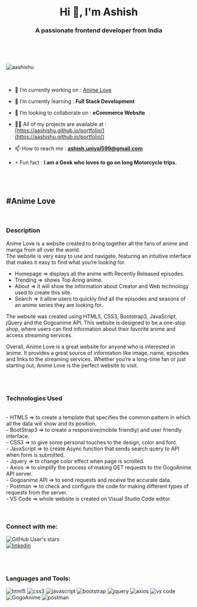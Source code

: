<h1 align="center">Hi 👋, I'm Ashish</h1>
<h3 align="center">A passionate frontend developer from India</h3>

<br>
<br>
<br>
<p align="left"> <img src="https://komarev.com/ghpvc/?username=aashishu&label=Profile%20views&color=0e75b6&style=flat" alt="aashishu" /> </p>
<br>


- 🔭 I’m currently working on : [Anime Love](https://aashishu.github.io/anime-love/)

- 🌱 I’m currently learning : **Full Stack Development**

- 👯 I’m looking to collaborate on : **eCommerce Website**

- 👨‍💻 All of my projects are available at : [https://aashishu.github.io/portfolio/](https://aashishu.github.io/portfolio/)

- 📫 How to reach me : **ashish.uniyal599@gmail.com**

- ⚡ Fun fact : **I am a Geek who loves to go on long Motorcycle trips.**

<br>
<br>

<h2 align="left"> #Anime Love </h2>
<br>

<h3 align="left"> Description </h3>
<p>Anime Love is a website created to bring together all the fans of anime and manga from all over the world.<br>
  The website is very easy to use and navigate, featuring an intuitive interface that makes it easy to find what you’re looking for.<br>
  
  - Homepage => displays all the anime with Recently Released episodes. <br>
  - Trending => shows Top Aring anime. <br>
  - About => it will show the information about Creator and Web technology used to create this site. <br>
  - Search => it allow users to quickly find all the episodes and seasons of an anime series they are looking for.<br>
  
  The website was created using HTML5, CSS3, Bootstrap3, JavaScript, jQuery and the Gogoanime API. This website is designed to be a one-stop shop, where users can find information about their favorite anime and access streaming services.


  Overall, Anime Love is a great website for anyone who is interested in anime. It provides a great source of information like image, name, episodes and links to the streaming services. Whether you’re a long-time fan or just starting out, Anime Love is the perfect website to visit.</p>
  <br>
  <br>
  
<h3 align="left"> Technologies Used </h3>
 <br>
 - HTML5 => to create a template that specifies the common pattern in which all the data will show and its position. <br>
 - BootStrap3 => to create a responsive(mobile friendly) and user friendly interface. <br>
 - CSS3 => to give some personal touches to the design, color and font. <br>
 - JavaScript => to create Async function that sends search query to API when form is submitted. <br>
 - Jquery => to change color effect when page is scrolled. <br>
 - Axios => to simplify the process of making GET requests to the GogoAnime API server. <br>
 - Gogoanime API => to send requests and receive the accurate data. <br>
 - Postman => to check and configure the code for making different types of requests from the server. <br>
 - VS Code => whole website is created on Visual Studio Code editor. <br>
    <br>
    <br>
<h3 align="left">Connect with me:</h3>
<p align="left">
  <img alt="GitHub User's stars" src="https://img.shields.io/github/stars/aashishu?style=social"> <br>
  <a href="https://www.linkedin.com/in/ashishuniyal599/"><img src="https://img.shields.io/badge/linkedin-profile-green?style=social&logo=linkedin&logoColor=blue&link=https://www.linkedin.com/in/ashishuniyal599/" alt="linkedin" /></a>
</p>

<br>
<br>
<h3 align="left">Languages and Tools:</h3>
<p align="left">
  <img src="https://img.shields.io/badge/html5-%23E34F26?style=for-the-badge&logo=html5&logoColor=white" alt="html5" />
  <img src="https://img.shields.io/badge/css3-%231572B6?style=for-the-badge&logo=css3&logoColor=white" alt="css3" />
  <img src="https://img.shields.io/badge/javascript-%23323330?style=for-the-badge&logo=javascript&logoColor=%23F7DF1E" alt="javascript" />
  <img src="https://img.shields.io/badge/bootstrap-%23563D7C?style=for-the-badge&logo=bootstrap&logoColor=white" alt="bootstrap" />
  <img src="https://img.shields.io/badge/jquery-%230769AD?style=for-the-badge&logo=jquery&logoColor=white" alt="jquery" />
  <img src="https://img.shields.io/badge/axios-blue?style=for-the-badge&logo=axios&logoColor=white" alt="axios" />
  <img src="https://img.shields.io/badge/vs%20code-blue?style=for-the-badge&logo=visual studio code&logoColor=white" alt="vs code" />
  <img src="https://img.shields.io/badge/GogoAnime-API-green?labelColor=Blue&style=for-the-badge" alt="GogoAnime" />
  <img src="https://img.shields.io/badge/postman-FF6C37?style=for-the-badge&logo=postman&logoColor=white" alt="postman" />
</p>
